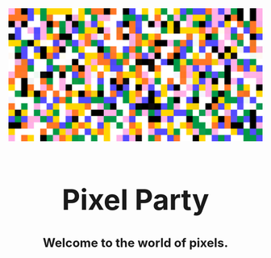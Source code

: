 <div align="center">
  <img src="./public/assets/meta-banner.png" alt="banner" width="1200" height="auto" />
  <br />
  <h1 style="font-size:56px">Pixel Party</h1>
  
  <h2 style="font-size:24px">
    Welcome to the world of pixels.
  </h2>
</div>
